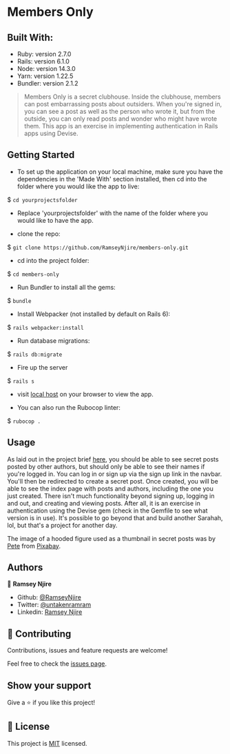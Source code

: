 # Members Only

## Built With:

- Ruby: version 2.7.0
- Rails: version 6.1.0
- Node: version 14.3.0
- Yarn: version 1.22.5
- Bundler: version 2.1.2

> Members Only is a secret clubhouse. Inside the clubhouse, members can post embarrassing posts about outsiders. When you're signed in, you can see a post as well as the person who wrote it, but from the outside, you can only read posts and wonder who might have wrote them. This app is an exercise in implementing authentication in Rails apps using Devise.

## Getting Started

- To set up the application on your local machine, make sure you have the dependencies in the 'Made With' section installed, then cd into the folder where you would like the app to live:

$ `cd yourprojectsfolder`

- Replace 'yourprojectsfolder' with the name of the folder where you would like to have the app.

- clone the repo:

 $ `git clone https://github.com/RamseyNjire/members-only.git`

 - cd into the project folder:

$ `cd members-only`

- Run Bundler to install all the gems:

$ `bundle`

- Install Webpacker (not installed by default on Rails 6):

$ `rails webpacker:install`

- Run database migrations:

$ `rails db:migrate`

- Fire up the server 

$ `rails s`

- visit  [local host](http://localost:3000) on your browser to view the app.

- You can also run the Rubocop linter:

$ `rubocop .`


## Usage

As laid out in the project brief [here](https://www.theodinproject.com/courses/ruby-on-rails/lessons/authentication), you should be able to see secret posts posted by other authors, but should only be able to see their names if you're logged in. You can log in or sign up via the sign up link in the navbar. You'll then be redirected to create a secret post. Once created, you will be able to see the index page with posts and authors, including the one you just created. There isn't much functionality beyond signing up, logging in and out, and creating and viewing posts. After all, it is an exercise in authentication using the Devise gem (check in the Gemfile to see what version is in use). It's possible to go beyond that and build another Sarahah, lol, but that's a project for another day.

The image of a hooded figure used as a thumbnail in secret posts was by [Pete](https://pixabay.com/users/thedigitalartist-202249/?utm_source=link-attribution&amp;utm_medium=referral&amp;utm_campaign=image&amp;utm_content=2580085) from [Pixabay](https://pixabay.com/?utm_source=link-attribution&amp;utm_medium=referral&amp;utm_campaign=image&amp;utm_content=2580085).

## Authors

👤 **Ramsey Njire**

- Github: [@RamseyNjire](https://github.com/RamseyNjire)
- Twitter: [@untakenramram](https://twitter.com/untakenramram)
- Linkedin: [Ramsey Njire](https://www.linkedin.com/in/ramsey-njire-51984931/)

## 🤝 Contributing

Contributions, issues and feature requests are welcome!

Feel free to check the [issues page](issues/).

## Show your support

Give a ⭐️ if you like this project!

## 📝 License

This project is [MIT](lic.url) licensed.